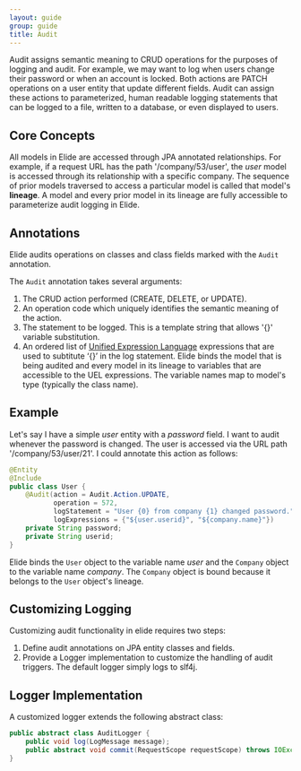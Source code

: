 ```yaml
---
layout: guide
group: guide
title: Audit
---
```

Audit assigns semantic meaning to CRUD operations for the purposes of logging and audit.  For example, we may want to log when users change their password or when an account is locked.  Both actions are PATCH operations on a user entity that update different fields. Audit can assign these actions to parameterized, human readable logging statements that can be logged to a file, written to a database, or even displayed to users.

## Core Concepts

All models in Elide are accessed through JPA annotated relationships.  For example, if a request URL has the path '/company/53/user', the _user_ model is accessed through its relationship with a specific company.  The sequence of prior models traversed to access a particular model is called that model's **lineage**.  A model and every prior model in its lineage are fully accessible to parameterize audit logging in Elide.

## Annotations
Elide audits operations on classes and class fields marked with the `Audit` annotation.

The `Audit` annotation takes several arguments:

1. The CRUD action performed (CREATE, DELETE, or UPDATE).
1. An operation code which uniquely identifies the semantic meaning of the action.
1. The statement to be logged.  This is a template string that allows '{}' variable substitution.
1. An ordered list of [Unified Expression Language](https://uel.java.net/) expressions that are used to subtitute ‘{}’ in the log statement.  Elide binds the model that is being audited and every model in its lineage to variables that are accessible to the UEL expressions.  The variable names map to model's type (typically the class name).

## Example

Let's say I have a simple _user_ entity with a _password_ field.  I want to audit whenever the password is changed. The user is accessed via the URL path '/company/53/user/21'.  I could annotate this action as follows:

```java
@Entity
@Include
public class User {
    @Audit(action = Audit.Action.UPDATE,
           operation = 572,
           logStatement = "User {0} from company {1} changed password.",
           logExpressions = {"${user.userid}", "${company.name}"})
    private String password;
    private String userid;
}
```

Elide binds the `User` object to the variable name _user_ and the `Company` object to the variable name _company_. The `Company` object is bound because it belongs to the `User` object's lineage.

## Customizing Logging
Customizing audit functionality in elide requires two steps:

1. Define audit annotations on JPA entity classes and fields.  
1. Provide a Logger implementation to customize the handling of audit triggers.  The default logger simply logs to slf4j.

## Logger Implementation
A customized logger extends the following abstract class:

```java
public abstract class AuditLogger {
    public void log(LogMessage message);
    public abstract void commit(RequestScope requestScope) throws IOException;
}
```
